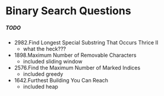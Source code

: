 # Binary Search Questions

##### TODO

- 2982.Find Longest Special Substring That Occurs Thrice II
  - what the heck???
- 1898.Maximum Number of Removable Characters
  - included sliding window
- 2576.Find the Maximum Number of Marked Indices
  - included greedy
- 1642.Furthest Building You Can Reach
  - included heap

